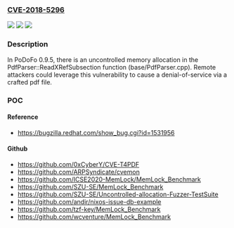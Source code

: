 ### [CVE-2018-5296](https://cve.mitre.org/cgi-bin/cvename.cgi?name=CVE-2018-5296)
![](https://img.shields.io/static/v1?label=Product&message=n%2Fa&color=blue)
![](https://img.shields.io/static/v1?label=Version&message=n%2Fa&color=blue)
![](https://img.shields.io/static/v1?label=Vulnerability&message=n%2Fa&color=brighgreen)

### Description

In PoDoFo 0.9.5, there is an uncontrolled memory allocation in the PdfParser::ReadXRefSubsection function (base/PdfParser.cpp). Remote attackers could leverage this vulnerability to cause a denial-of-service via a crafted pdf file.

### POC

#### Reference
- https://bugzilla.redhat.com/show_bug.cgi?id=1531956

#### Github
- https://github.com/0xCyberY/CVE-T4PDF
- https://github.com/ARPSyndicate/cvemon
- https://github.com/ICSE2020-MemLock/MemLock_Benchmark
- https://github.com/SZU-SE/MemLock_Benchmark
- https://github.com/SZU-SE/Uncontrolled-allocation-Fuzzer-TestSuite
- https://github.com/andir/nixos-issue-db-example
- https://github.com/tzf-key/MemLock_Benchmark
- https://github.com/wcventure/MemLock_Benchmark

